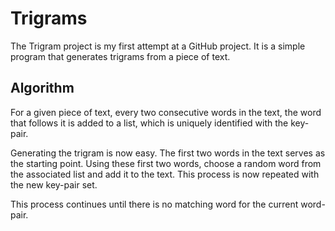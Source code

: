 Trigrams
========

The Trigram project is my first attempt at a GitHub project.  It is a simple 
program that generates trigrams from a piece of text.

Algorithm
---------

For a given piece of text, every two consecutive words in the text, the word 
that follows it is added to a list, which is uniquely identified with the 
key-pair.

Generating the trigram is now easy.  The first two words in the text serves 
as the starting point.  Using these first two words, choose a random word from 
the associated list and add it to the text.  This process is now repeated with
the new key-pair set.

This process continues until there is no matching word for the current 
word-pair.  

   